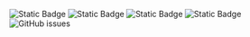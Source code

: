 ![Static Badge](https://img.shields.io/badge/blacklists-60-000000) ![Static Badge](https://img.shields.io/badge/blacklisted-3130494-cc0000) ![Static Badge](https://img.shields.io/badge/whitelisted-2244-00CC00) ![Static Badge](https://img.shields.io/badge/streaming_blacklist-28107-000000) ![GitHub issues](https://img.shields.io/github/issues/fabriziosalmi/blacklists)
